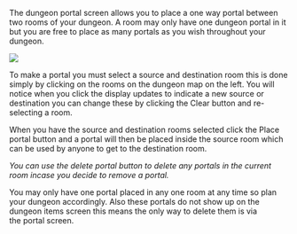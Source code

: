 The dungeon portal screen allows you to place a one way portal between two rooms of your dungeon. A room may only have one dungeon portal in it but you are free to place as many portals as you wish throughout your dungeon.

![](http://www.forlornonline.com/images/dungeonportal.jpg)

To make a portal you must select a source and destination room this is done simply by clicking on the rooms on the dungeon map on the left. You will notice when you click the display updates to indicate a new source or destination you can change these by clicking the Clear button and re-selecting a room.

When you have the source and destination rooms selected click the Place portal button and a portal will then be placed inside the source room which can be used by anyone to get to the destination room.

_You can use the delete portal button to delete any portals in the current room incase you decide to remove a portal._

You may only have one portal placed in any one room at any time so plan your dungeon accordingly. Also these portals do not show up on the dungeon items screen this means the only way to delete them is via the portal screen.
